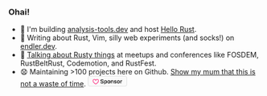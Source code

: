 ### Ohai!

* 🌊 I'm building [analysis-tools.dev](https://analysis-tools.dev/) and host [Hello Rust](https://hello-rust.show/).
* 🧦 Writing about Rust, Vim, silly web experiments (and socks!) on [endler.dev](https://endler.dev/).
* 🐠 [Talking about Rusty things](https://endler.dev/talks/) at meetups and conferences like FOSDEM, RustBeltRust, Codemotion, and RustFest.
* 😧 Maintaining >100 projects here on Github. [Show my mum that this is not a waste of time](https://github.com/sponsors/mre/). <a href="https://github.com/sponsors/mre/"><img height="21px" src="https://raw.githubusercontent.com/mre/mre/master/sponsor.png" alt="Sponsor me on Github" /></a>
